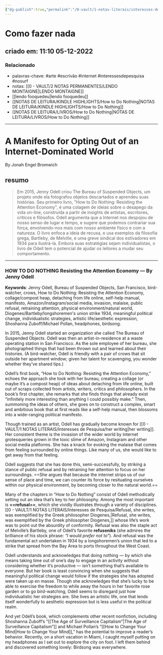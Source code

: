 ```yaml
---
{"dg-publish":true,"permalink":"/0-vault/1-notas-literais/interesses-de-pesquisa/como-fazer-nada/","tags":["arte","escrivão","internet","interessesdepesquisa","nosurf"],"dgHomeLink":true,"dgShowLocalGraph":true,"dgShowFileTree":true,"dgEnableSearch":true}
---
```


# Como fazer nada
## criado em: 11:10 05-12-2022

### Relacionado
- palavras-chave: #arte #escrivão #internet #interessesdepesquisa #nosurf
- notas: [[0 - VAULT/2 NOTAS PERMANENTES/LENDO MONTAIGNE\|LENDO MONTAIGNE]]
- [[lendo fooquedeu\|lendo fooquedeu]]
- [[NOTAS DE LEITURA/KINDLE HIGHLIGHTS/How to Do Nothing\|NOTAS DE LEITURA/KINDLE HIGHLIGHTS/How to Do Nothing]]
- [[NOTAS DE LEITURA/LIVROS/How to Do Nothing\|NOTAS DE LEITURA/LIVROS/How to Do Nothing]]
---


# A Manifesto for Opting Out of an Internet-Dominated World
By Jonah Engel Bromwich

## resumo

>Em 2015, Jenny Odell criou The Bureau of Suspended Objects, um projeto onde ela fotografou objetos descartados e aprendeu suas histórias. Seu primeiro livro, "How to Do Nothing: Resisting the Attention Economy", é uma colagem de ideias sobre o desapego da vida on-line, construída a partir de insights de artistas, escritores, críticos e filósofos. Odell argumenta que a Internet nos despojou de nosso senso de lugar e tempo, e sugere que podemos contrariar sua força, envolvendo-nos mais com nosso ambiente físico e com a natureza. O livro enfoca a ideia de recusa, e usa exemplos da filosofia grega, Bartleby, de Melville, e uma greve sindical dos estivadores em 1934 para ilustrá-la. Embora suas estratégias sejam individualistas, o livro de Odell tem o potencial de ajudar os leitores a mudar seu comportamento.


---

### **HOW TO DO NOTHING**  **Resisting the Attention Economy** —  By Jenny Odell

**Keywords**: Jenny Odell, Bureau of Suspended Objects, San Francisco, bird-watcher, crows, How to Do Nothing: Resisting the Attention Economy, collage/compost heap, detaching from life online, self-help manual, manifesto, Amazon/Instagram/social media, invasion, malaise, public refusal, retraining attention, physical environment/natural world, Diogenes/Bartleby/longshoremen's union strike 1934, meaningful political change, individualistic strategies, artistic life/aesthetic expression, Shoshanna Zuboff/Michael Pollan, headphones, birdsong.


In 2015, Jenny Odell started an organization she called The Bureau of Suspended Objects. Odell was then an artist-in-residence at a waste operating station in San Francisco. As the sole employee of her bureau, she photographed things that had been thrown out and learned about their histories. (A bird-watcher, Odell is friendly with a pair of crows that sit outside her apartment window; given her talent for scavenging, you wonder whether they’ve shared tips.)

Odell’s first book, “How to Do Nothing: Resisting the Attention Economy,” echoes the approach she took with her bureau, creating a collage (or maybe it’s a compost heap) of ideas about detaching from life online, built out of scraps collected from artists, writers, critics and philosophers. In the book’s first chapter, she remarks that she finds things that already exist “infinitely more interesting than anything I could possibly make.” Then, summoning the ideas of others, she goes on to construct a complex, smart and ambitious book that at first reads like a self-help manual, then blossoms into a wide-ranging political manifesto.

Though trained as an artist, Odell has gradually become known for [[0 - VAULT/1 NOTAS LITERAIS/Interesses de Pesquisa/her writing\|her writing]]. Her consistent theme is the invasion of the wider world by internet grotesqueries grown in the toxic slime of Amazon, Instagram and other social media platforms. She has a knack for evoking the malaise that comes from feeling surrounded by online things. Like many of us, she would like to get away from that feeling.

Odell suggests that she has done this, semi-successfully, by striking a stance of public refusal and by retraining her attention to focus on her surroundings. ==She argues that because the internet strips us of our sense of place and time, we can counter its force by resituating ourselves within our physical environment, by becoming closer to the natural world.==

Many of the chapters in “How to Do Nothing” consist of Odell methodically setting out an idea that’s key to her philosophy. Among the most important is **==refusal==**, which she vividly illustrates through a variety of disciplines. [[0 - VAULT/1 NOTAS LITERAIS/Interesses de Pesquisa/Refusal, she writes, was exemplified by the Greek philosopher Diogenes,\|Refusal, she writes, was exemplified by the Greek philosopher Diogenes,]] whose life’s work was to point out the absurdity of conformity. Refusal was also the staple act of Melville’s Bartleby, one of Odell’s favorite **refuseniks** (she admires the brilliance of his stock phrase: *“I would prefer not to*”). And refusal was the fundamental act undertaken in 1934 by a longshoremen’s union that led to a strike that spread from the Bay Area to ports throughout the West Coast.

Odell understands and acknowledges that doing nothing — by which she means taking time out of one’s day to engage in an activity without considering whether it’s productive — isn’t something that’s available to everyone. But her book is least convincing when she suggests that meaningful political change would follow if the strategies she has adopted were taken up en masse. Though she acknowledges that she’s lucky to be able to exercise the freedom to while away the hours in her favorite rose garden or to go bird-watching, Odell seems to disregard just how individualistic her strategies are. She lives an artistic life, one that lends itself wonderfully to aesthetic expression but is less useful in the political realm.

And yet Odell’s book, which complements other recent nonfiction, including Shoshanna Zuboff’s “[[The Age of Surveillance Capitalism”\|The Age of Surveillance Capitalism”]] and Michael Pollan’s “[[How to Change Your Mind\|How to Change Your Mind]],”  has the potential to improve a reader’s behavior. Recently, on a short vacation in Miami, I caught myself putting on my headphones as I set out to explore the city on foot. I left them behind and discovered something lovely: Birdsong was everywhere.
